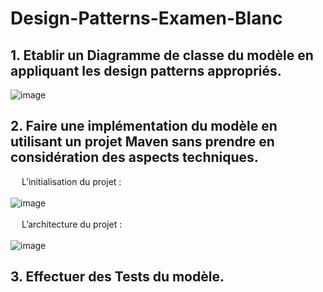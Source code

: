 # Design-Patterns-Examen-Blanc
## 1.	Etablir un Diagramme de classe du modèle en appliquant les design patterns appropriés.<br>
![image](https://user-images.githubusercontent.com/63150702/198565486-31e50638-c26d-49b2-bab7-03379594fbfa.png)
<br>
## 2. Faire une implémentation du modèle en utilisant un projet Maven sans prendre en considération des aspects techniques.

&ensp;&ensp;&nbsp;L’initialisation du projet : <br><br>
![image](https://user-images.githubusercontent.com/63150702/198566163-a853ff89-19f2-4a34-a9fd-79ffa4610f9c.png)
<br><br>&ensp;&ensp;&nbsp;L’architecture du projet : <br><br>
![image](https://user-images.githubusercontent.com/63150702/198566197-6ba5443d-2a82-4ae2-bd25-870b991b9fe2.png)
## 3. Effectuer des Tests du modèle.
